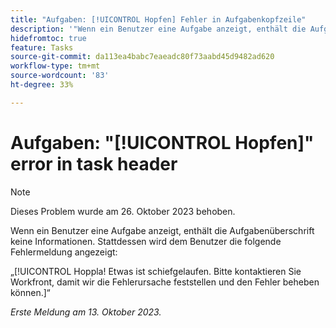 ```yaml
---
title: "Aufgaben: [!UICONTROL Hopfen] Fehler in Aufgabenkopfzeile"
description: '"Wenn ein Benutzer eine Aufgabe anzeigt, enthält die Aufgabenüberschrift keine Informationen. Stattdessen wird dem Benutzer eine Nachricht vom Typ "Ubuntu"angezeigt."'
hidefromtoc: true
feature: Tasks
source-git-commit: da113ea4babc7eaeadc80f73aabd45d9482ad620
workflow-type: tm+mt
source-wordcount: '83'
ht-degree: 33%

---
```



# Aufgaben: &quot;[!UICONTROL Hopfen]&quot; error in task header

>[!NOTE]
>
>Dieses Problem wurde am 26. Oktober 2023 behoben.

Wenn ein Benutzer eine Aufgabe anzeigt, enthält die Aufgabenüberschrift keine Informationen. Stattdessen wird dem Benutzer die folgende Fehlermeldung angezeigt:

„[!UICONTROL Hoppla! Etwas ist schiefgelaufen. Bitte kontaktieren Sie Workfront, damit wir die Fehlerursache feststellen und den Fehler beheben können.]“


_Erste Meldung am 13. Oktober 2023._
